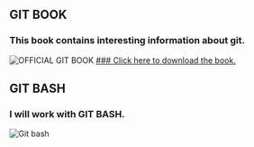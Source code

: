 ## GIT BOOK

### This book contains interesting information about git.

<img src = "https://git-scm.com/images/progit2.png" alt = "OFFICIAL GIT BOOK">

<a href = "https://git-scm.com/book/en/v2">
  ### Click here to download the book. <br>
</a>

## GIT BASH
### I will work with GIT BASH. <br>
<img src = "https://res.cloudinary.com/practicaldev/image/fetch/s--v_6lteJL--/c_imagga_scale,f_auto,fl_progressive,h_420,q_auto,w_1000/https://dev-to-uploads.s3.amazonaws.com/i/4m5dekvbjgjz63bp2ds1.png" alt = "Git bash">
